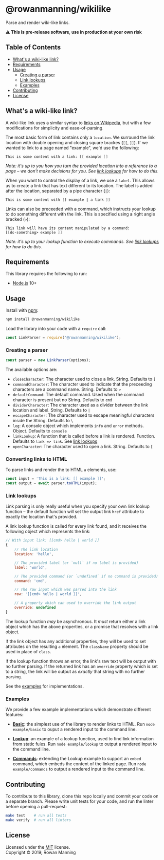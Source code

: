 
# @rowanmanning/wikilike

Parse and render wiki-like links.

**:warning: This is pre-release software, use in production at your own risk**


## Table of Contents

  * [What's a wiki-like link?](#whats-a-wiki-like-link)
  * [Requirements](#requirements)
  * [Usage](#usage)
    * [Creating a parser](#creating-a-parser)
	* [Link lookups](#link-lookups)
    * [Examples](#examples)
  * [Contributing](#contributing)
  * [License](#license)


## What's a wiki-like link?

A wiki-like link uses a similar syntax to [links on Wikipedia](https://en.wikipedia.org/wiki/Help:Link), but with a few modifications for simplicity and ease-of-parsing.

The most basic form of link contains only a `location`. We surround the link location with double opening and closing square brackes (`[[`, `]]`). If we wanted to link to a page named "example", we'd use the following:

```
This is some content with a link: [[ example ]]
```

_Note: it's up to you how you turn the provided location into a reference to a page – we don't make decisions for you. See [link lookups](#link-lookups) for how to do this._

When you want to control the display of a link, we use a `label`. This allows us to create a link that has text different to its location. The label is added after the location, separated by a pipe character (`|`):

```
This is some content with [[ example | a link ]]
```

Links can also be preceeded with a command, which instructs your lookup to do something different with the link. This is specified using a right angle bracked (`>`):

```
This link will have its content manipulated by a command:
[[do-something> example ]]
```

_Note: it's up to your lookup function to execute commands. See [link lookups](#link-lookups) for how to do this._


## Requirements

This library requires the following to run:

  * [Node.js](https://nodejs.org/) 10+


## Usage

Install with [npm](https://www.npmjs.com/):

```sh
npm install @rowanmanning/wikilike
```

Load the library into your code with a `require` call:

```js
const LinkParser = require('@rowanmanning/wikilike');
```

### Creating a parser

```js
const parser = new LinkParser(options);
```

The available options are:

  - `closeCharacter`: The character used to close a link. String. Defaults to `]`
  - `commandCharacter`: The character used to indicate that the preceeding characters are a command name. String. Defaults to `>`
  - `defaultCommand`: The default command. Used when the command character is present but no String. Defaults to `cmd`
  - `dividerCharacter`: The character used as a divider between the link location and label. String. Defaults to `|`
  - `escapeCharacter`: The character used to escape meaningful characters inside the String. Defaults to `\`
  - `log`: A console object which implements `info` and `error` methods. Object. Defaults to `console`
  - `linkLookup`: A function that is called before a link is rendered. Function. Defaults to `link => link`. See [link lookups](#link-lookups)
  - `openCharacter`: The character used to open a link. String. Defaults to `[`

### Converting links to HTML

To parse links and render the to HTML `a` elements, use:

```js
const input = 'This is a link: [[ example ]]';
const output = await parser.toHTML(input);
```

### Link lookups

Link parsing is only really useful when you specify your own link lookup function – the default function will set the output link `href` attribute to exactly the location that's provided.

A link lookup function is called for every link found, and it receives the following object which represents the link:

```js
// With input link: [[cmd> hello | world ]]
{
	// The link location
	location: 'hello',

	// The provided label (or `null` if no label is provided)
	label: 'world',

	// The provided command (or `undefined` if no command is provided)
	command: 'cmd',

	// The raw input which was parsed into the link
	raw: '[[cmd> hello | world ]]',

	// A property which can used to override the link output
	override: undefined
}
```

The lookup function _may_ be asynchronous. It _must_ return either a link object which has the above properties, or a promise that resolves with a link object.

If the link object has any additional properties, they will be used to set attributes on the resulting `a` element. The `className` property should be used in place of `class`.

If the lookup function throws an error, the link's raw text will be output with no further parsing. If the returned link has an `override` property which is set to a string, the link will be output as _exactly_ that string with no further parsing.

See the [examples](#examples) for implementations.

### Examples

We provide a few example implementations which demonstrate different features:

  - **[Basic](example/basic)**: the simplest use of the library to render links to HTML. Run `node example/basic` to ouput a rendered input to the command line.

  - **[Lookup](example/lookup)**: an example of a lookup function, used to find link information from static fules. Run `node example/lookup` to output a rendered input to the command line.

  - **[Commands](example/commands)**: extending the Lookup example to support an `embed` command, which embeds the content of the linked page. Run `node example/commands` to output a rendered input to the command line.


## Contributing

To contribute to this library, clone this repo locally and commit your code on a separate branch. Please write unit tests for your code, and run the linter before opening a pull-request:

```sh
make test    # run all tests
make verify  # run all linters
```


## License

Licensed under the [MIT](LICENSE) license.<br/>
Copyright &copy; 2019, Rowan Manning
